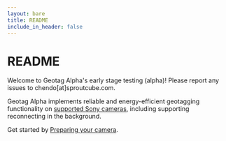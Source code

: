 ```yaml
---
layout: bare
title: README
include_in_header: false
---
```


# README

Welcome to Geotag Alpha's early stage testing (alpha)! Please report any issues to chendo[at]sproutcube.com.

Geotag Alpha implements reliable and energy-efficient geotagging functionality on [supported Sony cameras](/docs/cameras), including supporting reconnecting in the background.

Get started by [Preparing your camera](/docs/prepare).
